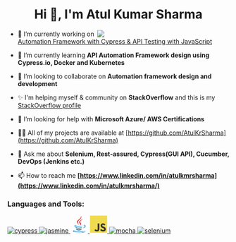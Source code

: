 <h1 align="center">Hi 👋, I'm Atul Kumar Sharma</h1>
<img align="right" width="300" src="https://gist.githubusercontent.com/MedRedha/fd8e2481bde2610c96b9aafde543879c/raw/88624e8d31c4295973dcb7c900dacf0edc0a6d99/coding.gif"
<p align="left">   

-   🔭  I’m currently working on [Automation Framework with Cypress & API Testing with JavaScript](https://github.com/AtulKrSharma/CypressAPITestingFramework)
    
-   🌱  I’m currently learning  **API Automation Framework design using Cypress.io, Docker and Kubernetes**
    
-   👯  I’m looking to collaborate on  **Automation framework design and development**

-   ✨ I'm helping myself & community on **StackOverflow** and this is my [StackOverflow profile](https://stackoverflow.com/users/10837620/atul-kumar-sharma)
    
-   🤝  I’m looking for help with  **Microsoft Azure/ AWS Certifications**
    
-   👨‍💻  All of my projects are available at  [https://github.com/AtulKrSharma](https://github.com/AtulKrSharma)
    
-   💬  Ask me about  **Selenium, Rest-assured, Cypress(GUI API), Cucumber, DevOps (Jenkins etc.)**
    
-   📫  How to reach me  **[https://www.linkedin.com/in/atulkmrsharma](https://www.linkedin.com/in/atulkmrsharma/)**


<h3 align="left">Languages and Tools:</h3>
<p align="left"> <a href="https://www.cypress.io" target="_blank" rel="noreferrer"> <img src="https://raw.githubusercontent.com/simple-icons/simple-icons/6e46ec1fc23b60c8fd0d2f2ff46db82e16dbd75f/icons/cypress.svg" alt="cypress" width="40" height="40"/> </a> <a href="https://jasmine.github.io/" target="_blank" rel="noreferrer"> <img src="https://www.vectorlogo.zone/logos/jasmine/jasmine-icon.svg" alt="jasmine" width="40" height="40"/> </a> <a href="https://www.java.com" target="_blank" rel="noreferrer"> <img src="https://raw.githubusercontent.com/devicons/devicon/master/icons/java/java-original.svg" alt="java" width="40" height="40"/> </a> <a href="https://developer.mozilla.org/en-US/docs/Web/JavaScript" target="_blank" rel="noreferrer"> <img src="https://raw.githubusercontent.com/devicons/devicon/master/icons/javascript/javascript-original.svg" alt="javascript" width="40" height="40"/> </a> <a href="https://mochajs.org" target="_blank" rel="noreferrer"> <img src="https://www.vectorlogo.zone/logos/mochajs/mochajs-icon.svg" alt="mocha" width="40" height="40"/> </a> <a href="https://www.selenium.dev" target="_blank" rel="noreferrer"> <img src="https://raw.githubusercontent.com/detain/svg-logos/780f25886640cef088af994181646db2f6b1a3f8/svg/selenium-logo.svg" alt="selenium" width="40" height="40"/> </a> </p>

